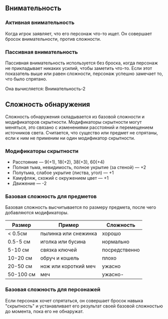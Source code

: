 ## Внимательность

### Активная внимательность
Когда игрок заявляет, что его персонаж что-то ищет. Он совершает бросок внимательности, против сложности.

### Пассивная внимательность
Пассивная внимательность используется без броска, когда персонаж не прикладывает никаких усилий, чтобы заметить что-то. Если этот показатель выше или равен сложности, персонаж успешно замечает то, что было спрятано.

Она вычисляется: Внимательность-2

## Сложность обнаружения
Сложность обнаружения складывается из базовой сложности и модификаторов скрытности. Модификаторы скрытности могут меняться, это связано с изменениями расстояний и перемещением источников света. Считается, что существо или предмет не спрятаны, если к ним не применим ни один модификатор скрытности.

### Модификаторы скрытности

* Расстояние — 9(+1), 18(+2), 38(+3), 60(+4)
* Полная тьма, невидимость, полное укрытие (за стеной) — +2
* Полутьма, слабое укрытие (листва, угол) — +1
* Камуфляж, схожий с окружением цвет — +1
* Движение — -2

### Базовая сложность для предметов
Базовая сложность высчитывается по размеру предмета, после чего добавляются модификаторы.

| Размер    | Пример               | Сложность     |
|-----------|----------------------|---------------|
| < 0.5см   | пылинка или снежинка | хорошо        |
| 0.5-5 см  | иголка или бусина    | нормально     |
| 5-10 см   | связка ключей        | посредственно |
| 10-20 см  | обруч и кошель       | плохо         |
| 20-50 см  | нож или короткий меч | ужасно        |
| 50-100 см | меч                  | ужасно-       |

### Базовая сложность для персонажей
Если персонаж хочет спрятаться, он совершает бросок навыка "скрытность" и устанавливает его результат своей базовой сложностью до момента, пока его не обнаружат.
